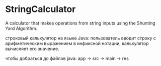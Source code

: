 # StringCalculator
A calculator that makes operations from string inputs using the Shunting Yard Algorithm.

строковый калькулятор на языке Java: пользователь вводит строку с арифметическим выражением в инфиксной нотации, 
калькулятор вычисляет его значение.

чтобы добраться до файлов java:
app -> src -> main -> res
